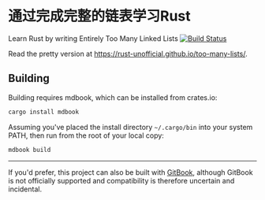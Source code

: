 # 通过完成完整的链表学习Rust

Learn Rust by writing Entirely Too Many Linked Lists
[![Build Status](https://travis-ci.org/rust-unofficial/too-many-lists.svg?branch=master)](https://travis-ci.org/rust-unofficial/too-many-lists)

Read the pretty version at https://rust-unofficial.github.io/too-many-lists/.

## Building

Building requires mdbook, which can be installed from crates.io:

```sh
cargo install mdbook
```

Assuming you've placed the install directory `~/.cargo/bin` into your system PATH, then run from the root of your local copy:

```sh
mdbook build
```

---

If you'd prefer, this project can also be built with
[GitBook](https://github.com/GitbookIO/gitbook), although GitBook
is not officially supported and compatibility is therefore
uncertain and incidental.
